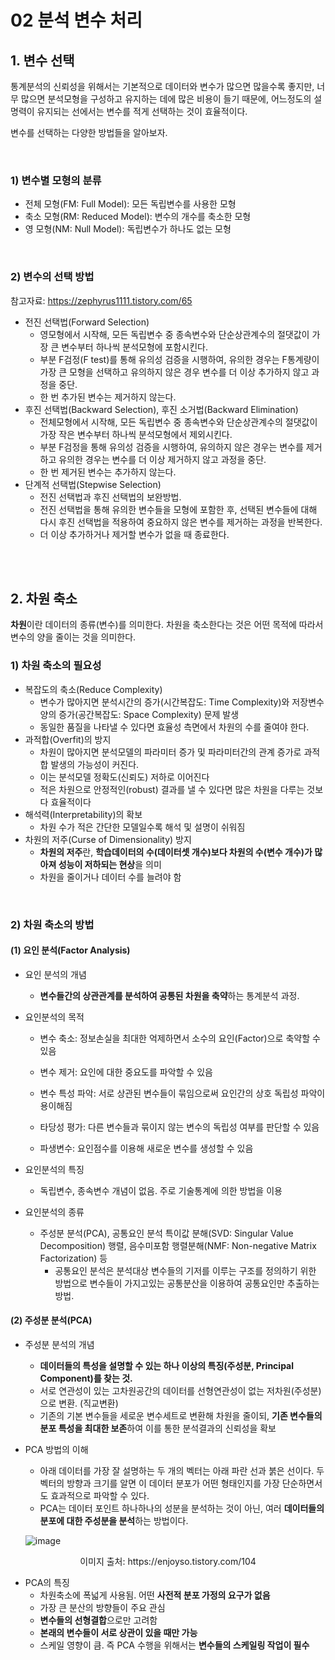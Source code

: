 # 02 분석 변수 처리

## 1. 변수 선택

통계분석의 신뢰성을 위해서는 기본적으로 데이터와 변수가 많으면 많을수록 좋지만, 너무 많으면 분석모형을 구성하고 유지하는 데에 많은 비용이 들기 때문에, 어느정도의 설명력이 유지되는 선에서는 변수를 적게 선택하는 것이 효율적이다.

변수를 선택하는 다양한 방법들을 알아보자.

<br>

### 1) 변수별 모형의 분류

- 전체 모형(FM: Full Model): 모든 독립변수를 사용한 모형
- 축소 모형(RM: Reduced Model): 변수의 개수를 축소한 모형
- 영 모형(NM: Null Model): 독립변수가 하나도 없는 모형

<br>

### 2) 변수의 선택 방법

참고자료: https://zephyrus1111.tistory.com/65

- 전진 선택법(Forward Selection)
  - 영모형에서 시작해, 모든 독립변수 중 종속변수와 단순상관계수의 절댓값이 가장 큰 변수부터 하나씩 분석모형에 포함시킨다.
  - 부분 F검정(F test)를 통해 유의성 검증을 시행하여, 유의한 경우는 F통계량이 가장 큰 모형을 선택하고 유의하지 않은 경우 변수를 더 이상 추가하지 않고 과정을 중단.
  - 한 번 추가된 변수는 제거하지 않는다.
- 후진 선택법(Backward Selection), 후진 소거법(Backward Elimination)
  - 전체모형에서 시작해, 모든 독립변수 중 종속변수와 단순상관계수의 절댓값이 가장 작은 변수부터 하나씩 분석모형에서 제외시킨다.
  - 부분 F검정을 통해 유의성 검증을 시행하여, 유의하지 않은 경우는 변수를 제거하고 유의한 경우는 변수를 더 이상 제거하지 않고 과정을 중단.
  - 한 번 제거된 변수는 추가하지 않는다.
- 단계적 선택법(Stepwise Selection)
  - 전진 선택법과 후진 선택법의 보완방법.
  - 전진 선택법을 통해 유의한 변수들을 모형에 포함한 후, 선택된 변수들에 대해 다시 후진 선택법을 적용하여 중요하지 않은 변수를 제거하는 과정을 반복한다.
  - 더 이상 추가하거나 제거할 변수가 없을 때 종료한다.

<br><br>

## 2. 차원 축소

**차원**이란 데이터의 종류(변수)를 의미한다. 차원을 축소한다는 것은 어떤 목적에 따라서 변수의 양을 줄이는 것을 의미한다.

### 1) 차원 축소의 필요성

- 복잡도의 축소(Reduce Complexity)
  - 변수가 많아지면 분석시간의 증가(시간복잡도: Time Complexity)와 저장변수 양의 증가(공간복잡도: Space Complexity) 문제 발생
  - 동일한 품질을 나타낼 수 있다면 효율성 측면에서 차원의 수를 줄여야 한다.
- 과적합(Overfit)의 방지
  - 차원이 많아지면 분석모델의 파라미터 증가 및 파라미터간의 관계 증가로 과적합 발생의 가능성이 커진다.
  - 이는 분석모델 정확도(신뢰도) 저하로 이어진다
  - 적은 차원으로 안정적인(robust) 결과를 낼 수 있다면 많은 차원을 다루는 것보다 효율적이다
- 해석력(Interpretability)의 확보
  - 차원 수가 적은 간단한 모델일수록 해석 및 설명이 쉬워짐
- 차원의 저주(Curse of Dimensionality) 방지
  - **차원의 저주**란, **학습데이터의 수(데이터셋 개수)보다 차원의 수(변수 개수)가 많아져 성능이 저하되는 현상**을 의미
  - 차원을 줄이거나 데이터 수를 늘려야 함

<br>

### 2) 차원 축소의 방법

#### (1) **요인 분석(Factor Analysis)**

- 요인 분석의 개념

  - **변수들간의 상관관계를 분석하여 공통된 차원을 축약**하는 통계분석 과정.

- 요인분석의 목적

  - 변수 축소: 정보손실을 최대한 억제하면서 소수의 요인(Factor)으로 축약할 수 있음
  - 변수 제거: 요인에 대한 중요도를 파악할 수 있음
  - 변수 특성 파악: 서로 상관된 변수들이 묶임으로써 요인간의 상호 독립성 파악이 용이해짐

  - 타당성 평가: 다른 변수들과 묶이지 않는 변수의 독립성 여부를 판단할 수 있음
  - 파생변수: 요인점수를 이용해 새로운 변수를 생성할 수 있음

- 요인분석의 특징

  - 독립변수, 종속변수 개념이 없음. 주로 기술통계에 의한 방법을 이용

- 요인분석의 종류

  - 주성분 분석(PCA), 공통요인 분석 특이값 분해(SVD: Singular Value Decomposition) 행렬, 음수미포함 행렬분해(NMF: Non-negative Matrix Factorization) 등
    - 공통요인 분석은 분석대상 변수들의 기저를 이루는 구조를 정의하기 위한 방법으로 변수들이 가지고있는 공통분산을 이용하여 공통요인만 추출하는 방법.

#### (2) 주성분 분석(PCA)

- 주성분 분석의 개념

  - **데이터들의 특성을 설명할 수 있는 하나 이상의 특징(주성분, Principal Component)를 찾는 것.**
  - 서로 연관성이 있는 고차원공간의 데이터를 선형연관성이 없는 저차원(주성분)으로 변환. (직교변환)
  - 기존의 기본 변수들을 세로운 변수세트로 변환해 차원을 줄이되, **기존 변수들의 분포 특성을 최대한 보존**하여 이를 통한 분석결과의 신뢰성을 확보

- PCA 방법의 이해

  - 아래 데이터를 가장 잘 설명하는 두 개의 벡터는 아래 파란 선과 붉은 선이다. 두 벡터의 방향과 크기를 알면 이 데이터 분포가 어떤 형태인지를 가장 단순하면서도 효과적으로 파악할 수 있다.
  - PCA는 데이터 포인트 하나하나의 성분을 분석하는 것이 아닌, 여러 **데이터들의 분포에 대한 주성분을 분석**하는 방법이다.

  ![image](https://user-images.githubusercontent.com/44221498/140925037-63b032a2-a78d-40a2-a573-ca8daf49c608.png)

<center>이미지 출처: https://enjoyso.tistory.com/104</center>

- PCA의 특징
  - 차원축소에 폭넓게 사용됨. 어떤 **사전적 분포 가정의 요구가 없음**
  - 가장 큰 분산의 방향들이 주요 관심
  - **변수들의 선형결합**으로만 고려함
  - **본래의 변수들이 서로 상관이 있을 때만 가능**
  - 스케일 영향이 큼. 즉 PCA 수행을 위해서는 **변수들의 스케일링 작업이 필수**

